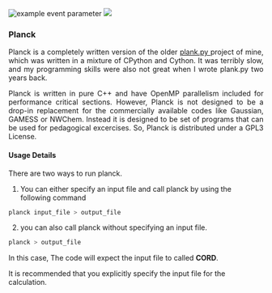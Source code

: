 ![example event parameter](https://github.com/HemanthHaridas/planck_cpp/actions/workflows/cmake-multi-platform.yml/badge.svg)  ![](https://tokei.rs/b1/github/HemanthHaridas/planck_cpp)

### Planck

<p style="text-align:justify"> Planck is a completely written version of the older <a href=""> plank.py </a> project of mine, which was written in a mixture of CPython and Cython. It was terribly slow, and my programming skills were also not great when I wrote plank.py two years back.</P>

<p style="text-align:justify"> Planck is written in pure C++ and have OpenMP parallelism included for performance critical sections. However, Planck is not designed to be a drop-in replacement for the commercially available codes like Gaussian, GAMESS or NWChem. Instead it is designed to be set of programs that can be used for pedagogical excercises. So, Planck is distributed under a GPL3 License.</p>

#### Usage Details

There are two ways to run planck. 

1. You can either specify an input file and call planck by using the following command

```bash 
planck input_file > output_file
``` 

2. you can also call planck without specifying an input file.  

``` bash 
planck > output_file 
``` 

In this case, The code will expect the input file to called **CORD**. 

It is recommended that you explicitly specify the input file for the calculation. 